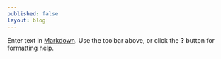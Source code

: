```yaml
---
published: false
layout: blog
---
```




Enter text in [Markdown](http://daringfireball.net/projects/markdown/). Use the toolbar above, or click the **?** button for formatting help.
